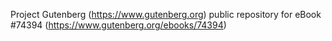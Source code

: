 Project Gutenberg (https://www.gutenberg.org) public repository for
eBook #74394 (https://www.gutenberg.org/ebooks/74394)
